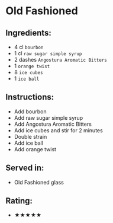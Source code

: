 # Old Fashioned

## Ingredients:
- 4 cl `bourbon`
- 1 cl `raw sugar simple syrup`
- 2 dashes `Angostura Aromatic Bitters`
- 1 `orange twist`
- 8 `ice cubes`
- 1 `ice ball`

## Instructions:
- Add bourbon
- Add raw sugar simple syrup
- Add Angostura Aromatic Bitters
- Add ice cubes and stir for 2 minutes <!-- - Add ice cubes and stir for 60 seconds -->
- Double strain
- Add ice ball
- Add orange twist

## Served in:
- Old Fashioned glass

## Rating:
- ★★★★★